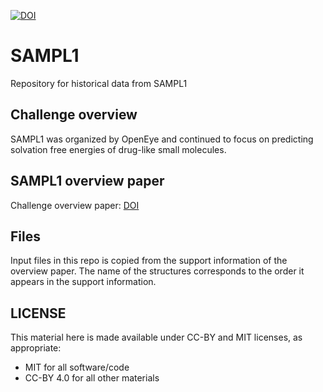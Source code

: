 [![DOI](https://zenodo.org/badge/DOI/10.5281/zenodo.5508278.svg)](https://doi.org/10.5281/zenodo.5508278)

# SAMPL1
Repository for historical data from SAMPL1

## Challenge overview
SAMPL1 was organized by OpenEye and continued to focus on predicting solvation free energies of drug-like small molecules.

## SAMPL1 overview paper
Challenge overview paper: [DOI](https://doi.org/10.1021/jp806724u)

## Files
Input files in this repo is copied from the support information of the overview paper. The name of the structures corresponds to the order it appears in the support information.

## LICENSE

This material here is made available under CC-BY and MIT licenses, as appropriate:

* MIT for all software/code
* CC-BY 4.0 for all other materials
